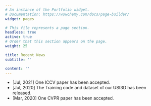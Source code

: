 ```yaml
---
# An instance of the Portfolio widget.
# Documentation: https://wowchemy.com/docs/page-builder/
widget: pages

# This file represents a page section.
headless: true
active: true
# Order that this section appears on the page.
weight: 25

title: Recent News
subtitle: ''

content: ''
---
```


- [Jul, 2021] One ICCV paper has been accepted.
- [Jul, 2020] The Training code and dataset of our USI3D has been released.
- [Mar, 2020] One CVPR paper has been accepted.

